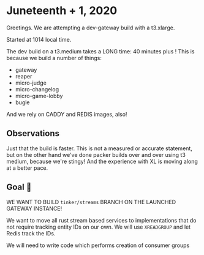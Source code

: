 # Juneteenth + 1, 2020

Greetings.  We are attempting a dev-gateway build with a t3.xlarge.

Started at 1014 local time.

The dev build on a t3.medium takes a LONG time:  40 minutes plus !  This is because we build a number of things:

- gateway
- reaper
- micro-judge
- micro-changelog
- micro-game-lobby
- bugle

And we rely on CADDY and REDIS images, also!

## Observations

Just that the build is faster.  This is not a measured or accurate statement, but on the other hand we've done packer builds over and over using t3 medium, because we're stingy!  And the experience with XL is moving along at a better pace.

## Goal 🥅

WE WANT TO BUILD `tinker/streams` BRANCH ON THE LAUNCHED GATEWAY INSTANCE!

We want to move all rust stream based services to implementations that do not require tracking entity IDs on our own.  We will use `XREADGROUP` and let Redis track the IDs.  

We will need to write code which performs creation of consumer groups


